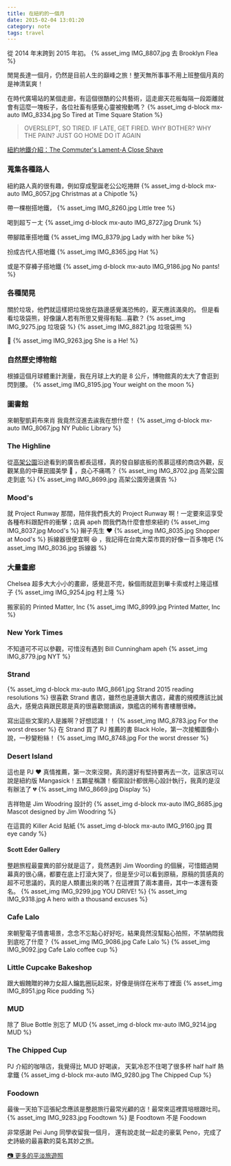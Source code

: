 ```yaml
---
title: 在紐約的一個月
date: 2015-02-04 13:01:20
category: note
tags: travel
---
```


從 2014 年末跨到 2015 年初。
{% asset_img IMG_8807.jpg 去 Brooklyn Flea %}

<!--more-->

閒晃長達一個月，仍然是目前人生的巔峰之旅！整天無所事事不用上班整個月真的是神清氣爽！

在時代廣場站的某個走廊，有這個很酷的公共藝術，這走廊天花板每隔一段距離就會有這麼一塊板子，各位社畜有感覺心靈被撥動嗎？
{% asset_img d-block mx-auto IMG_8334.jpg So Tired at Time Square Station %}

<div class="row">

<div class="col-sm-2 col-12 mx-auto">

> OVERSLEPT,
> SO TIRED.
> IF LATE,
> GET FIRED.
> WHY BOTHER?
> WHY THE PAIN?
> JUST GO HOME
> DO IT AGAIN

</div>

</div>

[紐約地鐵介紹：The Commuter's Lament-A Close Shave](https://www.nycsubway.org/perl/artwork_show?185)

### 蒐集各種路人

紐約路人真的很有趣，例如穿成聖誕老公公吃捲餅
{% asset_img d-block mx-auto IMG_8057.jpg Christmas at a Chipotle %}

帶一棵樹搭地鐵，
{% asset_img IMG_8260.jpg Little tree %}

喝到超ㄎㄧㄤ
{% asset_img d-block mx-auto IMG_8727.jpg Drunk %}

帶腳踏車搭地鐵
{% asset_img IMG_8379.jpg Lady with her bike %}

扮成古代人搭地鐵
{% asset_img IMG_8365.jpg Hat %}

或是不穿褲子搭地鐵
{% asset_img d-block mx-auto IMG_9186.jpg No pants! %}

### 各種閒晃

關於垃圾，他們就這樣把垃圾放在路邊感覺滿恐怖的，夏天應該滿臭的。
但是看看垃圾袋熊，好像讓人若有所思又覺得有點...喜歡？
{% asset_img IMG_9275.jpg 垃圾袋 %}
{% asset_img IMG_8821.jpg 垃圾袋熊 %}

🤣
{% asset_img IMG_9263.jpg She is a He! %}

### 自然歷史博物館

根據這個月球體重計測量，我在月球上大約是 8 公斤，博物館真的太大了會逛到閃到腰。
{% asset_img IMG_8195.jpg Your weight on the moon %}

### 圖書館

來朝聖凱莉布來肖
我竟然沒進去誒我在想什麼！
{% asset_img d-block mx-auto IMG_8067.jpg NY Public Library %}

### The Highline

從[高架公園](http://www.thehighline.org/)沿途看到的廣告都長這樣，真的發自腳底板的羨慕這樣的商店外觀，反觀某島的中華民國美學 🙈 ，良心不痛嗎？
{% asset_img IMG_8702.jpg 高架公園走到底 %}
{% asset_img IMG_8699.jpg 高架公園旁邊廣告 %}

### Mood's

就 Project Runway 那間，陪伴我們長大的 Project Runway 啊！一定要來這享受各種布料跟配件的衝擊；店員 apeh 問我們為什麼會想來紐約
{% asset_img IMG_8037.jpg Mood's %}
辮子先生 ❤️
{% asset_img IMG_8035.jpg Shopper at Mood's %}
拆線器很便宜啊 😆 ，我記得在台南大菜市買的好像一百多塊吧
{% asset_img IMG_8036.jpg 拆線器 %}

### 大量畫廊

Chelsea 超多大大小小的畫廊，感覺逛不完，躲個雨就逛到畢卡索或村上隆這樣子
{% asset_img IMG_9254.jpg 村上隆 %}

搬家前的 Printed Matter, Inc
{% asset_img IMG_8999.jpg Printed Matter, Inc %}

### New York Times

不知道可不可以參觀，可惜沒有遇到 Bill Cunningham apeh
{% asset_img IMG_8779.jpg NYT %}

### Strand

{% asset_img d-block mx-auto IMG_8661.jpg Strand 2015 reading resolutions %}
很喜歡 Strand 書店，雖然也是連鎖大書店，藏書的規模應該比誠品大，感覺店員跟民眾是真的很喜歡閱讀誒，旗艦店的稀有書樓層很棒。

寫出這些文案的人是誰啊？好想認識！！
{% asset_img IMG_8783.jpg For the worst dresser %}
在 Strand 買了 PJ 推薦的書 Black Hole，第一次接觸圖像小說，一秒變粉絲！
{% asset_img IMG_8748.jpg For the worst dresser %}

### Desert Island

這也是 PJ ❤️ 真情推薦，第一次來沒開，真的還好有堅持要再去一次，這家店可以說是紐約版 Mangasick！五顆星稱讚！櫥窗設計都很用心設計執行，我真的是沒有辦法了 💔
{% asset_img IMG_8669.jpg Display %}

吉祥物是 Jim Woodring 設計的
{% asset_img d-block mx-auto IMG_8685.jpg Mascot designed by Jim Woodring %}

在這買的 Killer Acid 貼紙
{% asset_img d-block mx-auto IMG_9160.jpg 買 eye candy %}

#### Scott Eder Gallery

整趟旅程最靈異的部分就是這了，竟然遇到 Jim Woording 的個展，可惜錯過開幕真的很心痛，都要在底上打滾大哭了，但是至少可以看到原稿，原稿的質感真的超不可思議的，真的是人類畫出來的嗎？在這裡買了兩本畫冊，其中一本還有簽名。
{% asset_img IMG_9299.jpg YOU DRIVE! %}
{% asset_img IMG_9318.jpg A hero with a thousand excuses %}

### Cafe Lalo

來朝聖電子情書場景，念念不忘點心好好吃，結果竟然沒幫點心拍照，不禁納悶我到底吃了什麼？
{% asset_img IMG_9086.jpg Cafe Lalo %}
{% asset_img IMG_9092.jpg Cafe Lalo coffee cup %}

### Little Cupcake Bakeshop

跟大蝦餽贈的神力女超人鑰匙圈玩起來，好像是徜徉在米布丁裡面
{% asset_img IMG_8951.jpg Rice pudding %}

### MUD

除了 Blue Bottle 別忘了 MUD
{% asset_img d-block mx-auto IMG_9214.jpg MUD %}

### The Chipped Cup

PJ 介紹的咖啡店，我覺得比 MUD 好喝誒， 天氣冷忍不住喝了很多杯 half half 熱拿鐵
{% asset_img d-block mx-auto IMG_9280.jpg The Chipped Cup %}

### Foodown

最後一天拍下這張紀念應該是整趟旅行最常光顧的店！最常來這裡買培根跟吐司。
{% asset_img IMG_9283.jpg Foodtown %}
是 Foodtown 不是 Foodown

非常感謝 Pei Jung 同學收留我一個月，
還有說走就一起走的豪氣 Peno，完成了史詩級的最喜歡的莫名其妙之旅。

[📷 更多的平淡旅遊照](https://www.flickr.com/photos/moosdesktop/sets/)
